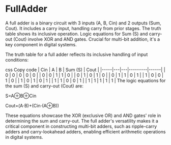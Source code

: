 # FullAdder
A full adder is a binary circuit with 3 inputs (A, B, Cin) and 2 outputs (Sum, Cout). It includes a carry input, handling carry from prior stages. The truth table shows its inclusive operation. Logic equations for Sum (S) and carry-out (Cout) involve XOR and AND gates. Crucial for multi-bit addition, it's a key component in digital systems.

The truth table for a full adder reflects its inclusive handling of input conditions:

css
Copy code
| Cin | A | B | Sum (S) | Cout |
|-----|---|---|---------|------|
|  0  | 0 | 0 |    0    |   0  |
|  0  | 0 | 1 |    1    |   0  |
|  0  | 1 | 0 |    1    |   0  |
|  0  | 1 | 1 |    0    |   1  |
|  1  | 0 | 0 |    1    |   0  |
|  1  | 0 | 1 |    0    |   1  |
|  1  | 1 | 0 |    0    |   1  |
|  1  | 1 | 1 |    1    |   1  |
The logic equations for the sum (S) and carry-out (Cout) are:

S=A⊕B⊕Cin


Cout=(A⋅B)+(Cin⋅(A⊕B))

These equations showcase the XOR (exclusive OR) and AND gates' role in determining the sum and carry-out. The full adder's versatility makes it a critical component in constructing multi-bit adders, such as ripple-carry adders and carry-lookahead adders, enabling efficient arithmetic operations in digital systems.
